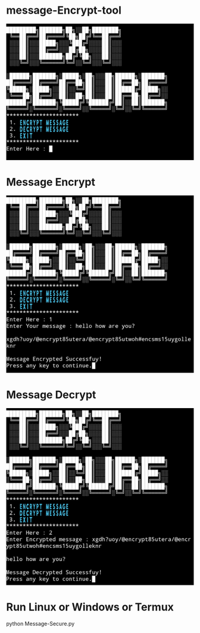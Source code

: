 # message-Encrypt-tool
![image alt](https://github.com/Kj-Anis/message-Encrypt-tool/blob/cbc0d84e6e7383b56edb162447e76266d3a5bc7f/Message-Encryption-tool.jpg)

# Message Encrypt
![image alt](https://github.com/Kj-Anis/message-Encrypt-tool/blob/1935c2d7069f512a8aff320282ce8ec624fe8fbf/Message-Encrypt.jpg)

# Message Decrypt

![image alt](https://github.com/Kj-Anis/message-Encrypt-tool/blob/13a6d797ef1901f56de1a1b3465e048988036c83/Message-decrypt.jpg)

# Run Linux or Windows or Termux
python Message-Secure.py
